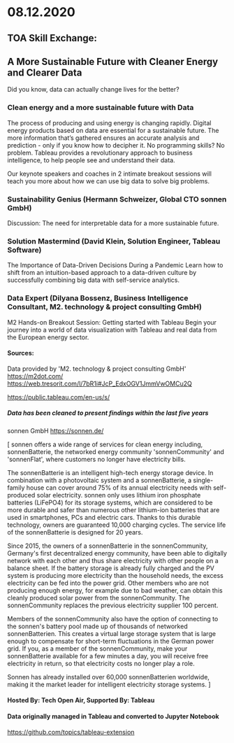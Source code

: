 # 08.12.2020

## TOA Skill Exchange:

## A More Sustainable Future with Cleaner Energy and Clearer Data

Did you know, data can actually change lives for the better?

### Clean energy and a more sustainable future with Data

The process of producing and using energy is changing rapidly. Digital energy products based on data are essential for a sustainable future. The more information that’s gathered ensures an accurate analysis and prediction - only if you know how to decipher it. No programming skills? No problem. Tableau provides a revolutionary approach to business intelligence, to help people see and understand their data.

Our keynote speakers and coaches in 2 intimate breakout sessions will teach you more about how we can use big data to solve big problems.

### Sustainability Genius (Hermann Schweizer, Global CTO sonnen GmbH)

Discussion: The need for interpretable data for a more sustainable future.

### Solution Mastermind (David Klein, Solution Engineer, Tableau Software)

The Importance of Data-Driven Decisions During a Pandemic
Learn how to shift from an intuition-based approach to a data-driven culture by successfully combining big data with self-service analytics.

### Data Expert (Dilyana Bossenz, Business Intelligence Consultant, M2. technology & project consulting GmbH)

M2 Hands-on Breakout Session: Getting started with Tableau
Begin your journey into a world of data visualization with Tableau and real data from the European energy sector.

#### Sources:

Data provided by 'M2. technology & project consulting GmbH'
https://m2dot.com/
https://web.tresorit.com/l/7bR1i#JcP_EdxOGV1JmmVwOMCu2Q

https://public.tableau.com/en-us/s/

##### Data has been cleaned to present findings within the last five years

sonnen GmbH
https://sonnen.de/

[ sonnen offers a wide range of services for clean energy including, sonnenBatterie, the networked energy community 'sonnenCommunity' and 'sonnenFlat', where customers no longer have electricity bills.

The sonnenBatterie is an intelligent high-tech energy storage device. In combination with a photovoltaic system and a sonnenBatterie, a single-family house can cover around 75% of its annual electricity needs with self-produced solar electricity. sonnen only uses lithium iron phosphate batteries (LiFePO4) for its storage systems, which are considered to be more durable and safer than numerous other lithium-ion batteries that are used in smartphones, PCs and electric cars. Thanks to this durable technology, owners are guaranteed 10,000 charging cycles. The service life of the sonnenBatterie is designed for 20 years.

Since 2015, the owners of a sonnenBatterie in the sonnenCommunity, Germany's first decentralized energy community, have been able to digitally network with each other and thus share electricity with other people on a balance sheet. If the battery storage is already fully charged and the PV system is producing more electricity than the household needs, the excess electricity can be fed into the power grid. Other members who are not producing enough energy, for example due to bad weather, can obtain this cleanly produced solar power from the sonnenCommunity. The sonnenCommunity replaces the previous electricity supplier 100 percent.

Members of the sonnenCommunity also have the option of connecting to the sonnen's battery pool made up of thousands of networked sonnenBatterien. This creates a virtual large storage system that is large enough to compensate for short-term fluctuations in the German power grid. If you, as a member of the sonnenCommunity, make your sonnenBatterie available for a few minutes a day, you will receive free electricity in return, so that electricity costs no longer play a role.

Sonnen has already installed over 60,000 sonnenBatterien worldwide, making it the market leader for intelligent electricity storage systems. ]

#### Hosted By: Tech Open Air, Supported By: Tableau

#### Data originally managed in Tableau and converted to Jupyter Notebook

https://github.com/topics/tableau-extension
